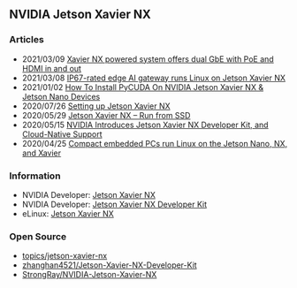 ## NVIDIA Jetson Xavier NX


### Articles
- 2021/03/09 [Xavier NX powered system offers dual GbE with PoE and HDMI in and out](http://linuxgizmos.com/xavier-nx-powered-system-offers-dual-gbe-with-poe-and-hdmi-in-and-out/)
- 2021/03/08 [IP67-rated edge AI gateway runs Linux on Jetson Xavier NX](http://linuxgizmos.com/ip67-rated-edge-ai-gateway-runs-linux-on-jetson-xavier-nx/)
- 2021/01/02 [How To Install PyCUDA On NVIDIA Jetson Xavier NX & Jetson Nano Devices](https://zlab.medium.com/how-to-install-pycuda-on-nvidia-jetson-xavier-nx-jetson-nano-devices-30304bf3b9f7)
- 2020/07/26 [Setting up Jetson Xavier NX](https://jkjung-avt.github.io/setting-up-xavier-nx/)
- 2020/05/29 [Jetson Xavier NX – Run from SSD](https://www.jetsonhacks.com/2020/05/29/jetson-xavier-nx-run-from-ssd/)
- 2020/05/15 [NVIDIA Introduces Jetson Xavier NX Developer Kit, and Cloud-Native Support](https://www.cnx-software.com/2020/05/15/nvidia-jetson-xavier-nx-developer-kit-cloud-native-support/)
- 2020/04/25 [Compact embedded PCs run Linux on the Jetson Nano, NX, and Xavier](http://linuxgizmos.com/compact-embedded-pcs-run-linux-on-the-jetson-nano-nx-and-xavier/)


### Information
- NVIDIA Developer: [Jetson Xavier NX](https://developer.nvidia.com/embedded/jetson-xavier-nx)
- NVIDIA Developer: [Jetson Xavier NX Developer Kit](https://developer.nvidia.com/embedded/jetson-xavier-nx-devkit)
- eLinux: [Jetson Xavier NX](https://elinux.org/Jetson_Xavier_NX)



### Open Source
- [topics/jetson-xavier-nx](https://github.com/topics/jetson-xavier-nx)
- [zhanghan4521/Jetson-Xavier-NX-Developer-Kit](https://github.com/zhanghan4521/Jetson-Xavier-NX-Developer-Kit)
- [StrongRay/NVIDIA-Jetson-Xavier-NX](https://github.com/StrongRay/NVIDIA-Jetson-Xavier-NX)


